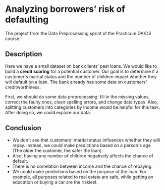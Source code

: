 # Analyzing borrowers’ risk of defaulting
The project from the Data Preprocessing sprint of the Practicum DA/DS course.

## Description

Here we have a small dataset on bank clients' past loans. We would like to build a **credit scoring** for a potential customer. Our goal is to determine if a customer's marital status and the number of children impact whether they will default on a loan. The bank already has some data on customers' creditworthiness.

First, we should do some data preprocessing: fill in the missing values, correct the faulty ones, clean spelling errors, and change data types. Also, splitting customers into categories by income would be helpful for this task. After doing so, we could explore our data. 

## Conclusion
  * We don't see that customers' marital status influences whether they will repay. Instead, we could make predictions based on a person's age (The older the customer, the safer the loan).
  * Also, having any number of children negatively affects the chance of default.
  * There is no correlation between income and the chance of repaying.
  * We could make predictions based on the purpose of the loan. For example, all purposes related to real estate are safe, while getting an education or buying a car are the riskiest.
